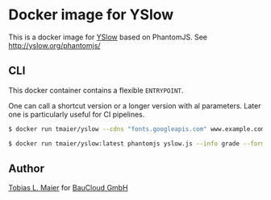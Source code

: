 # Docker image for YSlow

This is a docker image for [YSlow](http://yslow.org/) based on PhantomJS.
See http://yslow.org/phantomjs/

## CLI

This docker container contains a flexible `ENTRYPOINT`.

One can call a shortcut version or a longer version with al parameters.
Later one is particularly useful for CI pipelines.

```bash
$ docker run tmaier/yslow --cdns "fonts.googleapis.com" www.example.com
```

```bash
$ docker run tmaier/yslow:latest phantomjs yslow.js --info grade --format tap --cdns "fonts.googleapis.com" --threshold '{"overall": "B", "ycdn": 65}' www.example.com
```

## Author

[Tobias L. Maier](http://tobiasmaier.info) for [BauCloud GmbH](http://www.baucloud.com)

